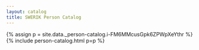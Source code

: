 ```yaml
---
layout: catalog
title: SWERIK Person Catalog
---
```

{% assign p = site.data._person-catalog.i-FM6MMcusGpk6ZPWpXeYthr %}
{% include person-catalog.html p=p %}

